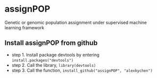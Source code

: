 # assignPOP
Genetic or genomic population assignment under supervised machine learning framework

## Install assignPOP from github
* step 1. Install package devtools by entering `install.packages("devtools")`
* step 2. Call the library, `library(devtools)`
* step 3. Call the function, `install_github("assignPOP", "alexkychen")`